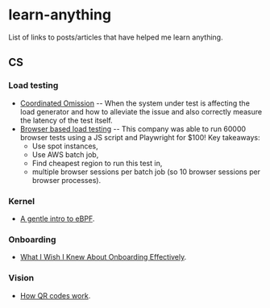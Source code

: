 # learn-anything
List of links to posts/articles that have helped me learn anything.

## CS

### Load testing

- [Coordinated Omission](https://www.scylladb.com/2021/04/22/on-coordinated-omission/) -- When the system under test is affecting the load generator and how to alleviate the issue and also correctly measure the latency of the test itself.
- [Browser based load testing](https://chairnerd.seatgeek.com/browser-based-load-testing/) -- This company was able to run 60000 browser tests using a JS script and Playwright for $100! Key takeaways:
    - Use spot instances,
    - Use AWS batch job,
    - Find cheapest region to run this test in,
    - multiple browser sessions per batch job (so 10 browser sessions per browser processes).

### Kernel

- [A gentle intro to eBPF](https://www.infoq.com/articles/gentle-linux-ebpf-introduction/).

### Onboarding

- [What I Wish I Knew About Onboarding Effectively](https://eugeneyan.com/writing/onboarding/).

### Vision

- [How QR codes work](https://typefully.com/DanHollick/qr-codes-T7tLlNi).
